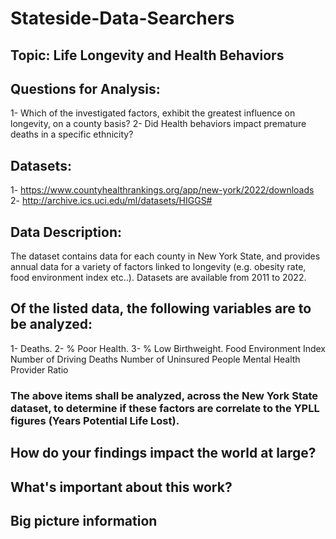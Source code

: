# Stateside-Data-Searchers

## Topic: Life Longevity and Health Behaviors

## Questions for Analysis: 
1- Which of the investigated factors, exhibit the greatest influence on longevity, on a county basis?
2- Did Health behaviors impact premature deaths in a specific ethnicity?

## Datasets:
1- https://www.countyhealthrankings.org/app/new-york/2022/downloads
2- http://archive.ics.uci.edu/ml/datasets/HIGGS#

## Data Description:
The dataset contains data for each county in New York State, and provides annual data for a variety of factors linked to longevity (e.g. obesity rate, food environment index etc..). Datasets are available from 2011 to 2022.

## Of the listed data, the following variables are to be analyzed:

1- Deaths.
2- % Poor Health.
3- % Low Birthweight.
Food Environment Index
Number of Driving Deaths
Number of Uninsured People
Mental Health Provider Ratio

### The above items shall be analyzed, across the New York State dataset, to determine if these factors are correlate to the YPLL figures (Years Potential Life Lost).

## How do your findings impact the world at large?



## What's important about this work?



## Big picture information
